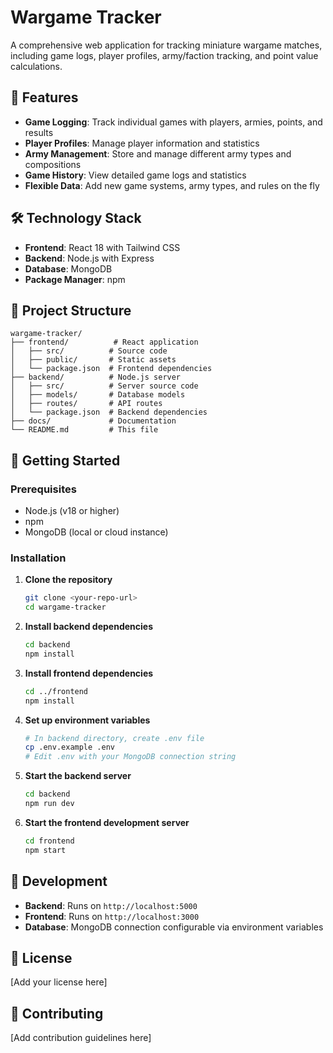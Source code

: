 # Wargame Tracker

A comprehensive web application for tracking miniature wargame matches, including game logs, player profiles, army/faction tracking, and point value calculations.

## 🎯 Features

- **Game Logging**: Track individual games with players, armies, points, and results
- **Player Profiles**: Manage player information and statistics
- **Army Management**: Store and manage different army types and compositions
- **Game History**: View detailed game logs and statistics
- **Flexible Data**: Add new game systems, army types, and rules on the fly

## 🛠️ Technology Stack

- **Frontend**: React 18 with Tailwind CSS
- **Backend**: Node.js with Express
- **Database**: MongoDB
- **Package Manager**: npm

## 📁 Project Structure

```
wargame-tracker/
├── frontend/          # React application
│   ├── src/          # Source code
│   ├── public/       # Static assets
│   └── package.json  # Frontend dependencies
├── backend/          # Node.js server
│   ├── src/          # Server source code
│   ├── models/       # Database models
│   ├── routes/       # API routes
│   └── package.json  # Backend dependencies
├── docs/             # Documentation
└── README.md         # This file
```

## 🚀 Getting Started

### Prerequisites

- Node.js (v18 or higher)
- npm
- MongoDB (local or cloud instance)

### Installation

1. **Clone the repository**
   ```bash
   git clone <your-repo-url>
   cd wargame-tracker
   ```

2. **Install backend dependencies**
   ```bash
   cd backend
   npm install
   ```

3. **Install frontend dependencies**
   ```bash
   cd ../frontend
   npm install
   ```

4. **Set up environment variables**
   ```bash
   # In backend directory, create .env file
   cp .env.example .env
   # Edit .env with your MongoDB connection string
   ```

5. **Start the backend server**
   ```bash
   cd backend
   npm run dev
   ```

6. **Start the frontend development server**
   ```bash
   cd frontend
   npm start
   ```

## 🔧 Development

- **Backend**: Runs on `http://localhost:5000`
- **Frontend**: Runs on `http://localhost:3000`
- **Database**: MongoDB connection configurable via environment variables

## 📝 License

[Add your license here]

## 🤝 Contributing

[Add contribution guidelines here]
